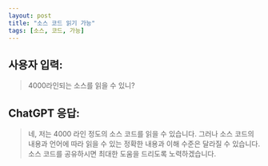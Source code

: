 ```yaml
---
layout: post
title: "소스 코드 읽기 가능"
tags: [소스, 코드, 가능]
---
```


## 사용자 입력:
> 4000라인되는 소스를 읽을 수 있니?

## ChatGPT 응답:
> 네, 저는 4000 라인 정도의 소스 코드를 읽을 수 있습니다. 그러나 소스 코드의 내용과 언어에 따라 읽을 수 있는 정확한 내용과 이해 수준은 달라질 수 있습니다. 소스 코드를 공유하시면 최대한 도움을 드리도록 노력하겠습니다.

